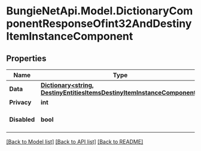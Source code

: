
# BungieNetApi.Model.DictionaryComponentResponseOfint32AndDestinyItemInstanceComponent

## Properties

Name | Type | Description | Notes
------------ | ------------- | ------------- | -------------
**Data** | [**Dictionary&lt;string, DestinyEntitiesItemsDestinyItemInstanceComponent&gt;**](DestinyEntitiesItemsDestinyItemInstanceComponent.md) |  | [optional] 
**Privacy** | **int** |  | [optional] 
**Disabled** | **bool** | If true, this component is disabled. | [optional] 

[[Back to Model list]](../README.md#documentation-for-models)
[[Back to API list]](../README.md#documentation-for-api-endpoints)
[[Back to README]](../README.md)

